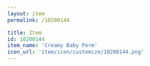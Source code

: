 ```yaml
---
layout: item
permalink: /10200144

title: Item
id: 10200144
item_name: 'Creamy Baby Perm'
icon_url: 'item/icon/customize/10200144.png'
---
```

